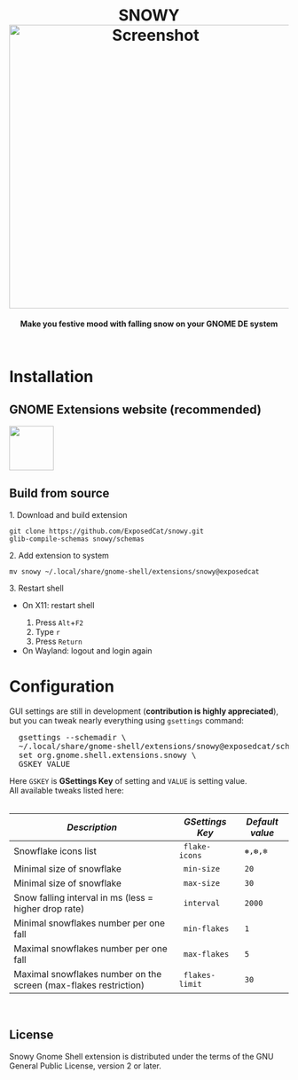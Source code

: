 <h1 align="center">
  SNOWY<br>
  <img style="width:512px" src="https://extensions.gnome.org/extension-data/screenshots/screenshot_3921.png" alt="Screenshot">
</h1>

<p align="center"><strong>Make you festive mood with falling snow on your GNOME DE system</strong></p>

<br>
<h1>Installation</h1>
<h2>GNOME Extensions website (recommended)</h2>
<a href="https://extensions.gnome.org/extension/3921/snowy/">
  <img src="https://micheleg.github.io/dash-to-dock/media/get-it-on-ego.png" height="80">
</a>
<h2>Build from source</h2>
1. Download and build extension
<pre language="bash">
<code>git clone https://github.com/ExposedCat/snowy.git
glib-compile-schemas snowy/schemas
</code></pre>
2. Add extension to system
<pre language="bash">
<code>mv snowy ~/.local/share/gnome-shell/extensions/snowy@exposedcat
</code></pre>
3. Restart shell
<ul>
  <li>On X11: restart shell</li>
  <ol>
    <li>Press <code>Alt</code>+<code>F2</code></li>
    <li>Type <code>r</code></li>
    <li>Press <code>Return</code></li>
  </ol>
  <li>On Wayland: logout and login again</li>
</ul>
<h1>Configuration</h1>
GUI settings are still in development (<b>contribution is highly appreciated</b>), but you can tweak nearly everything using <code>gsettings</code> command:<br>
<pre language="bash">
  gsettings --schemadir \
  ~/.local/share/gnome-shell/extensions/snowy@exposedcat/schemas \
  set org.gnome.shell.extensions.snowy \
  GSKEY VALUE
</pre>
Here <code>GSKEY</code> is <b>GSettings Key</b> of setting and <code>VALUE</code> is setting value.<br>
All available tweaks listed here:
<br>
<br>
<table>
  <thead>
    <tr>
      <th>
        <em> Description </em>
      </th>
      <th>
        <em> GSettings Key </em>
      </th>
      <th>
        <em> Default value </em>
      </th>
    </tr>
  </thead>
  <tbody>
    <tr>
      <td>
        <div> Snowflake icons list </div>
      </td>
      <td>
        <code> flake-icons </code>
      </td>
      <td>
        <code> ❅,❆,❄ </code>
      </td>
    </tr>
    <tr>
      <td>
        <div> Minimal size of snowflake </div>
      </td>
      <td>
        <code> min-size </code>
      </td>
      <td>
        <code> 20 </code>
      </td>
    </tr>
    <tr>
      <td>
        <div> Minimal size of snowflake </div>
      </td>
      <td>
        <code> max-size </code>
      </td>
      <td>
        <code> 30 </code>
      </td>
    </tr>
    <tr>
      <td>
        <div> Snow falling interval in ms (less = higher drop rate) </div>
      </td>
      <td>
        <code> interval </code>
      </td>
      <td>
        <code> 2000 </code>
      </td>
    </tr>
    <tr>
      <td>
        <div> Minimal snowflakes number per one fall </div>
      </td>
      <td>
        <code> min-flakes </code>
      </td>
      <td>
        <code> 1 </code>
      </td>
    </tr>
    <tr>
      <td>
        <div> Maximal snowflakes number per one fall </div>
      </td>
      <td>
        <code> max-flakes </code>
      </td>
      <td>
        <code> 5 </code>
      </td>
    </tr>
    <tr>
      <td>
        <div> Maximal snowflakes number on the screen (max-flakes restriction) </div>
      </td>
      <td>
        <code> flakes-limit </code>
      </td>
      <td>
        <code> 30 </code>
      </td>
    </tr>
  </tbody>
</table>
<br>

## License
Snowy Gnome Shell extension is distributed under the terms of the GNU General Public License,
version 2 or later.
